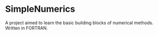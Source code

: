 # SimpleNumerics
A project aimed to learn the basic building blocks of numerical methods. Written in FORTRAN.
